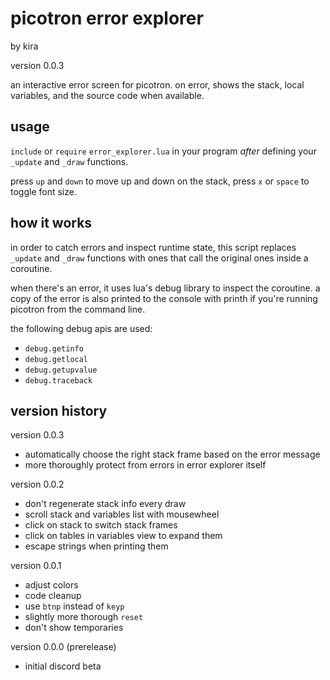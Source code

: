 # picotron error explorer

by kira

version 0.0.3

an interactive error screen for picotron.
on error, shows the stack, local variables,
and the source code when available.

## usage

`include` or `require` `error_explorer.lua`
in your program _after_ defining your `_update`
and `_draw` functions.

press `up` and `down` to move up and down on
the stack, press `x` or `space` to toggle font
size.

## how it works

in order to catch errors and inspect runtime
state, this script replaces `_update` and
`_draw` functions with ones that call the
original ones inside a coroutine.

when there's an error, it uses lua's debug
library to inspect the coroutine. a copy
of the error is also printed to the console
with printh if you're running picotron from
the command line.

the following debug apis are used:

- `debug.getinfo`
- `debug.getlocal`
- `debug.getupvalue`
- `debug.traceback`

## version history 

version 0.0.3

- automatically choose the right stack frame
  based on the error message
- more thoroughly protect from errors in error
  explorer itself

version 0.0.2

- don't regenerate stack info every draw
- scroll stack and variables list with mousewheel
- click on stack to switch stack frames
- click on tables in variables view to expand them
- escape strings when printing them

version 0.0.1

- adjust colors
- code cleanup
- use `btnp` instead of `keyp`
- slightly more thorough `reset`
- don't show temporaries

version 0.0.0 (prerelease)

- initial discord beta

